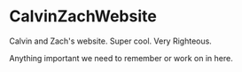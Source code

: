 # CalvinZachWebsite
Calvin and Zach's website. Super cool. Very Righteous.


Anything important we need to remember or work on in here.

